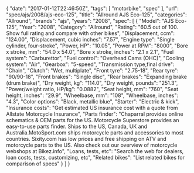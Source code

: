 {
    "date": "2017-01-12T22:46:50Z",
    "tags": [
        "motorbike",
        "spec"
    ],
    "url": "spec\/ajs\/2008\/ajs-eco-125",
    "title": "Allround AJS Eco-125",
    "categories": "Allround",
    "brands": "ajs",
    "years": "2008",
    "spec": [
        {
            "Model": "AJS Eco-125",
            "Year": "2008",
            "Category": "Allround",
            "Rating": "60.5 out of 100. Show full rating and compare with other bikes",
            "Displacement, ccm": "124.00",
            "Displacement, cubic inches": "7.57",
            "Engine type": "Single cylinder, four-stroke",
            "Power, HP": "10.05",
            "Power at RPM": "8000",
            "Bore x stroke, mm": "54.0 x 54.0",
            "Bore x stroke, inches": "2.1 x 2.1",
            "Fuel system": "Carburettor",
            "Fuel control": "Overhead Cams (OHC)",
            "Cooling system": "Air",
            "Gearbox": "5-speed",
            "Transmission type,final drive": "Chain",
            "Clutch": "Wet, multiplate",
            "Front tyre": "2.75-18",
            "Rear tyre": "90\/90-18",
            "Front brakes": "Single disc",
            "Rear brakes": "Expanding brake (drum brake)",
            "Dry weight, kg": "114.0",
            "Dry weight, pounds": "251.3",
            "Power\/weight ratio, HP\/kg": "0.0882",
            "Seat height, mm": "760",
            "Seat height, inches": "29.9",
            "Wheelbase, mm": "108",
            "Wheelbase, inches": "4.3",
            "Color options": "Black, metallic blue",
            "Starter": "Electric & kick",
            "Insurance costs": "Get estimated US insurance cost with a quote from Allstate Motorcycle Insurance",
            "Parts finder": "Chaparral provides online schematics & OEM parts for the US.   Motorcycle Superstore provides an easy-to-use parts finder. Ships to the US, Canada, UK and Australia.MotoSport.com ships motorcycle parts and accessories to most countries.    Sixity.com has low prices and free shipping on ATV and motorcycle parts to the US. Also check out our overview of motorcycle webshops at Bikez.info",
            "Loans, tests, etc": "Search the web for dealers, loan costs, tests, customizing, etc",
            "Related bikes": "List related bikes for comparison of specs"
        }
    ]
}